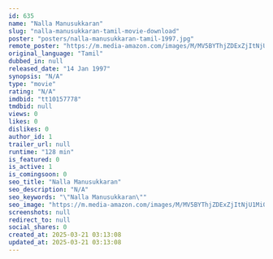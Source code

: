 ```yaml
---
id: 635
name: "Nalla Manusukkaran"
slug: "nalla-manusukkaran-tamil-movie-download"
poster: "posters/nalla-manusukkaran-tamil-1997.jpg"
remote_poster: "https://m.media-amazon.com/images/M/MV5BYThjZDExZjItNjU1Mi00ZDMzLWJhMzUtMzI4NGVlODc0NzhiXkEyXkFqcGdeQXVyNTM3MDMyMDQ@._V1_SX300.jpg"
original_language: "Tamil"
dubbed_in: null
released_date: "14 Jan 1997"
synopsis: "N/A"
type: "movie"
rating: "N/A"
imdbid: "tt10157778"
tmdbid: null
views: 0
likes: 0
dislikes: 0
author_id: 1
trailer_url: null
runtime: "128 min"
is_featured: 0
is_active: 1
is_comingsoon: 0
seo_title: "Nalla Manusukkaran"
seo_description: "N/A"
seo_keywords: "\"Nalla Manusukkaran\""
seo_image: "https://m.media-amazon.com/images/M/MV5BYThjZDExZjItNjU1Mi00ZDMzLWJhMzUtMzI4NGVlODc0NzhiXkEyXkFqcGdeQXVyNTM3MDMyMDQ@._V1_SX300.jpg"
screenshots: null
redirect_to: null
social_shares: 0
created_at: 2025-03-21 03:13:08
updated_at: 2025-03-21 03:13:08
---
```



